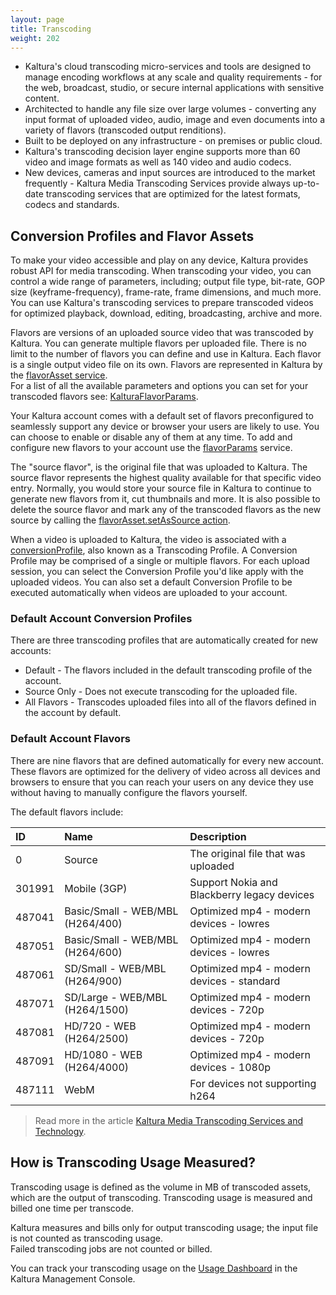 ```yaml
---
layout: page
title: Transcoding
weight: 202
---
```


* Kaltura's cloud transcoding micro-services and tools are designed to manage encoding workflows at any scale and quality requirements - for the web, broadcast, studio, or secure internal applications with sensitive content. 
* Architected to handle any file size over large volumes - converting any input format of uploaded video, audio, image and even documents into a variety of flavors (transcoded output renditions).
* Built to be deployed on any infrastructure - on premises or public cloud. 
* Kaltura's transcoding decision layer engine supports more than 60 video and image formats as well as 140 video and audio codecs.
* New devices, cameras and input sources are introduced to the market frequently - Kaltura Media Transcoding Services provide always up-to-date transcoding services that are optimized for the latest formats, codecs and standards.

## Conversion Profiles and Flavor Assets  

To make your video accessible and play on any device, Kaltura provides robust API for media transcoding. When transcoding your video, you can control a wide range of parameters, including; output file type, bit-rate, GOP size (keyframe-frequency), frame-rate, frame dimensions, and much more. You can use Kaltura's transcoding services to prepare transcoded videos for optimized playback, download, editing, broadcasting, archive and more.

Flavors are versions of an uploaded source video that was transcoded by Kaltura. You can generate multiple flavors per uploaded file. There is no limit to the number of flavors you can define and use in Kaltura. Each flavor is a single output video file on its own. Flavors are represented in Kaltura by the [flavorAsset service](https://developer.kaltura.com/api-docs/#/flavorAsset).  
For a list of all the available parameters and options you can set for your transcoded flavors see: [KalturaFlavorParams](https://developer.kaltura.com/api-docs/#/KalturaFlavorParams).

Your Kaltura account comes with a default set of flavors preconfigured to seamlessly support any device or browser your users are likely to use. You can choose to enable or disable any of them at any time. To add and configure new flavors to your account use the [flavorParams](http://developer.kaltura.com/api-docs/#/flavorParams) service.

The "source flavor", is the original file that was uploaded to Kaltura. The source flavor represents the highest quality available for that specific video entry. Normally, you would store your source file in Kaltura to continue to generate new flavors from it, cut thumbnails and more. It is also possible to delete the source flavor and mark any of the transcoded flavors as the new source by calling the [flavorAsset.setAsSource action](https://developer.kaltura.com/api-docs/#/flavorAsset.setAsSource).

When a video is uploaded to Kaltura, the video is associated with a [conversionProfile](https://developer.kaltura.com/api-docs/#/conversionProfile), also known as a Transcoding Profile. A Conversion Profile may be comprised of a single or multiple flavors. For each upload session, you can select the Conversion Profile you'd like apply with the uploaded videos. You can also set a default Conversion Profile to be executed automatically when videos are uploaded to your account.  

### Default Account Conversion Profiles   

There are three transcoding profiles that are automatically created for new accounts:
* Default - The flavors included in the default transcoding profile of the account. 
* Source Only - Does not execute transcoding for the uploaded file. 
* All Flavors - Transcodes uploaded files into all of the flavors defined in the account by default.

### Default Account Flavors   

There are nine flavors that are defined automatically for every new account. These flavors are optimized for the delivery of video across all devices and browsers to ensure that you can reach your users on any device they use without having to manually configure the flavors yourself.  

The default flavors include:

| ID     	| Name                             	| Description                                 	|
|:-------	|:---------------------------------	|:--------------------------------------------	|
| 0      	| Source                           	| The original file that was uploaded         	|
| 301991 	| Mobile (3GP)                     	| Support Nokia and Blackberry legacy devices 	|
| 487041 	| Basic/Small - WEB/MBL (H264/400) 	| Optimized mp4 - modern devices - lowres     	|
| 487051 	| Basic/Small - WEB/MBL (H264/600) 	| Optimized mp4 - modern devices - lowres     	|
| 487061 	| SD/Small - WEB/MBL (H264/900)    	| Optimized mp4 - modern devices - standard   	|
| 487071 	| SD/Large - WEB/MBL (H264/1500)   	| Optimized mp4 - modern devices - 720p       	|
| 487081 	| HD/720 - WEB (H264/2500)         	| Optimized mp4 - modern devices - 720p       	|
| 487091 	| HD/1080 - WEB (H264/4000)        	| Optimized mp4 - modern devices - 1080p      	|
| 487111 	| WebM                             	| For devices not supporting h264             	|


> Read more in the article [Kaltura Media Transcoding Services and Technology](http://knowledge.kaltura.com/kaltura-media-transcoding-services-and-technology#transcoding).

## How is Transcoding Usage Measured?

Transcoding usage is defined as the volume in MB of transcoded assets, which are the output of transcoding. Transcoding usage is measured and billed one time per transcode. 

Kaltura measures and bills only for output transcoding usage; the input file is not counted as transcoding usage.  
Failed transcoding jobs are not counted or billed. 

You can track your transcoding usage on the [Usage Dashboard](https://kmc.kaltura.com/index.php/kmc/kmc4#usageDashboard) in the Kaltura Management Console.
